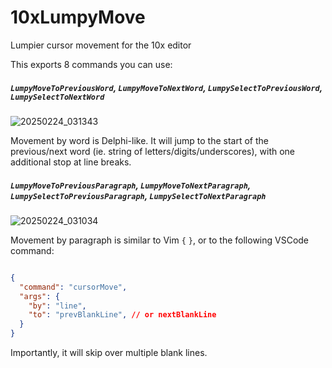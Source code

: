 # 10xLumpyMove
Lumpier cursor movement for the 10x editor

This exports 8 commands you can use:
##### `LumpyMoveToPreviousWord`, `LumpyMoveToNextWord`, `LumpySelectToPreviousWord`, `LumpySelectToNextWord`

![20250224_031343](https://github.com/user-attachments/assets/b375b4fc-fe98-46e1-9cfe-e8579884e528)

Movement by word is Delphi-like. It will jump to the start of the previous/next word (ie. string of letters/digits/underscores), with one additional stop at line breaks.
##### `LumpyMoveToPreviousParagraph`, `LumpyMoveToNextParagraph`, `LumpySelectToPreviousParagraph`, `LumpySelectToNextParagraph`

![20250224_031034](https://github.com/user-attachments/assets/f280d605-bcf2-496e-8cb1-26347e97b83d)

Movement by paragraph is similar to Vim `{` `}`, or to the following VSCode command:
  ```json

  {
    "command": "cursorMove",
    "args": {
      "by": "line",
      "to": "prevBlankLine", // or nextBlankLine
    }
  }
  ```
Importantly, it will skip over multiple blank lines.
